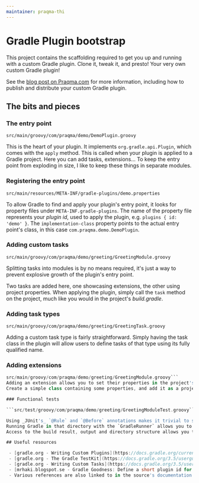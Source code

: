 ```yaml
---
maintainer: praqma-thi
---
```


# Gradle Plugin bootstrap

This project contains the scaffolding required to get you up and running with a custom Gradle plugin.
Clone it, tweak it, and presto! Your very own custom Gradle plugin!

See the [blog post on Praqma.com](http://www.praqma.com/stories/gradle-plugin-bootstrap) for more information,
including how to publish and distribute your custom Gradle plugin.

## The bits and pieces

### The entry point

```src/main/groovy/com/praqma/demo/DemoPlugin.groovy```

This is the heart of your plugin.
It implements `org.gradle.api.Plugin`, which comes with the `apply` method.
This is called when your plugin is applied to a Gradle project.
Here you can add tasks, extensions…
To keep the entry point from exploding in size, I like to keep these things in separate modules.

### Registering the entry point

```src/main/resources/META-INF/gradle-plugins/demo.properties```

To allow Gradle to find and apply your plugin's entry point, it looks for property files under `META-INF.gradle-plugins`.
The name of the property file represents your _plugin id_, used to apply the plugin, e.g. `plugins { id: 'demo' }`.
The `implementation-class` property points to the actual entry point's class, in this case `com.praqma.demo.DemoPlugin`.

### Adding custom tasks

```src/main/groovy/com/praqma/demo/greeting/GreetingModule.groovy```

Splitting tasks into modules is by no means required, it's just a way to prevent explosive growth  of the plugin's entry point.

Two tasks are added here, one showcasing extensions, the other using project properties.
When applying the plugin, simply call the `task` method on the project, much like you would in the project's _build.gradle_.

### Adding task types

```src/main/groovy/com/praqma/demo/greeting/GreetingTask.groovy```

Adding a custom task type is fairly straightforward.
Simply having the task class in the plugin will allow users to define tasks of that type using its fully qualified name.

### Adding extensions

```src/main/groovy/com/praqma/demo/greeting/GreetingExtension.groovy
src/main/groovy/com/praqma/demo/greeting/GreetingModule.groovy```
Adding an extension allows you to set their properties in the project's `build.gradle` after the plugin is applied.
Create a simple class containing some properties, and add it as a project extension when applying the plugin: `project.extensions.create("greeting", GreetingExtension)`

### Functional tests

```src/test/groovy/com/praqma/demo/greeting/GreetingModuleTest.groovy```

Using _JUnit's_ `@Rule` and `@Before` annotations makes it trivial to set up a temporary directory containing a `build.gradle` file.
Running Gradle in that directory with the `GradleRunner` allows you to apply your plugin to the temporary Gradle project.
Access to the build result, output and directory structure allows you to check if the task ran according to expectations.

## Useful resources

 - [gradle.org - Writing Custom Plugins](https://docs.gradle.org/current/userguide/custom_plugins.html)
 - [gradle.org - The Gradle TestKit](https://docs.gradle.org/3.5/userguide/test_kit.html)
 - [gradle.org - Writing Custom Tasks](https://docs.gradle.org/3.5/userguide/custom_tasks.html)
 - [mrhaki.blogspot.se - Gradle Goodness: Define a short plugin id for custom plugins](http://mrhaki.blogspot.se/2010/09/gradle-goodness-define-short-plugin-id.html)
 - Various references are also linked to in the source's documentation